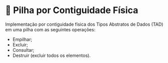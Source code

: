 # 📝 Pilha por Contiguidade Física
Implementação por contiguidade física dos Tipos Abstratos de Dados (TAD) em uma pilha com as seguintes operações:
- Empilhar;
- Excluir;
- Consultar;
- Destruir (excluir todos os elementos).